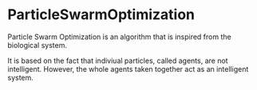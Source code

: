 # ParticleSwarmOptimization

Particle Swarm Optimization is an algorithm that is inspired from the biological system.

It is based on the fact that indiviual particles, called agents, are not intelligent. However, the whole agents taken together act as an intelligent system.
